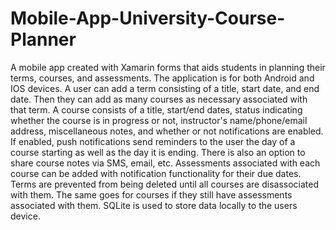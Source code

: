 # Mobile-App-University-Course-Planner
A mobile app created with Xamarin forms that aids students in planning their terms, courses, and assessments.  The application is for both Android and IOS devices.  A user can add a term consisting of a title, start date, and end date.  Then they can add as many courses as necessary associated with that term.  A course consists of a title, start/end dates, status indicating whether the course is in progress or not, instructor's name/phone/email address, miscellaneous notes, and whether or not notifications are enabled.  If enabled, push notifications send reminders to the user the day of a course starting as well as the day it is ending.  There is also an option to share course notes via SMS, email, etc.  Assessments associated with each course can be added with notification functionality for their due dates.  Terms are prevented from being deleted until all courses are disassociated with them.  The same goes for courses if they still have assessments associated with them.  SQLite is used to store data locally to the users device.
